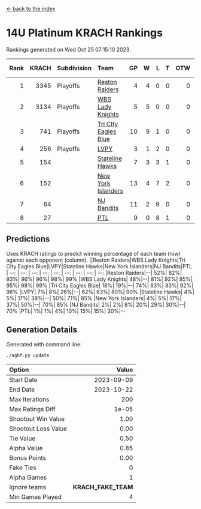 [<- back to the index](readme.md)
# 14U Platinum KRACH Rankings
Rankings generated on Wed Oct 25 07:15:10 2023.

Rank|KRACH|Subdivision|Team|GP|W|L|T|OTW|OTL|SoS|Exp Wins|Win Diff
---:|---:|:---|:---|---:|---:|---:|---:|---:|---:|---:|---:|---:
1|3345|Playoffs|[Reston Raiders](https://gamesheetstats.com/seasons/3663/teams/140829/schedule)|4|4|0|0|0|0|106|4.8|-0.0
2|3134|Playoffs|[WBS Lady Knights](https://gamesheetstats.com/seasons/3663/teams/140825/schedule)|5|5|0|0|0|0|81|5.8|-0.0
3|741|Playoffs|[Tri CIty Eagles Blue](https://gamesheetstats.com/seasons/3663/teams/140831/schedule)|10|9|1|0|0|0|92|9.9|0.0
4|256|Playoffs|[LVPY](https://gamesheetstats.com/seasons/3663/teams/140820/schedule)|3|1|2|0|0|0|1067|1.9|0.0
5|154||[Stateline Hawks](https://gamesheetstats.com/seasons/3663/teams/140830/schedule)|7|3|3|1|0|0|416|4.4|0.0
6|152||[New York Islanders](https://gamesheetstats.com/seasons/3663/teams/140832/schedule)|13|4|7|2|0|0|998|5.9|0.0
7|64||[NJ Bandits](https://gamesheetstats.com/seasons/3663/teams/140828/schedule)|11|2|9|0|0|0|1042|2.9|0.0
8|27||[PTL](https://gamesheetstats.com/seasons/3663/teams/140827/schedule)|9|0|8|1|0|0|925|1.4|0.0

## Predictions
Uses KRACH ratings to predict winning percentage of each team (row) against each opponent (column).
||Reston Raiders|WBS Lady Knights|Tri CIty Eagles Blue|LVPY|Stateline Hawks|New York Islanders|NJ Bandits|PTL
| --: | --: | --: | --: | --: | --: | --: | --: | --: 
|Reston Raiders|--| 52%| 82%| 93%| 96%| 96%| 98%| 99%
|WBS Lady Knights| 48%|--| 81%| 92%| 95%| 95%| 98%| 99%
|Tri CIty Eagles Blue| 18%| 19%|--| 74%| 83%| 83%| 92%| 96%
|LVPY|  7%|  8%| 26%|--| 62%| 63%| 80%| 90%
|Stateline Hawks|  4%|  5%| 17%| 38%|--| 50%| 71%| 85%
|New York Islanders|  4%|  5%| 17%| 37%| 50%|--| 70%| 85%
|NJ Bandits|  2%|  2%|  8%| 20%| 29%| 30%|--| 70%
|PTL|  1%|  1%|  4%| 10%| 15%| 15%| 30%|--

## Generation Details

Generated with command line:
```
./aghf.py update
```

| Option | Value |
| :----- | ----: |
| Start Date | 2023-09-09 |
| End Date | 2023-10-22 |
| Max Iterations | 200 |
| Max Ratings Diff | 1e-05 |
| Shootout Win Value | 1.00 |
| Shootout Loss Value | 0.00 |
| Tie Value | 0.50 |
| Alpha Value | 0.85 |
| Bonus Points | 0.00 |
| Fake Ties | 0 |
| Alpha Games | 1 |
| Ignore teams | __KRACH_FAKE_TEAM__ |
| Min Games Played | 4 |

